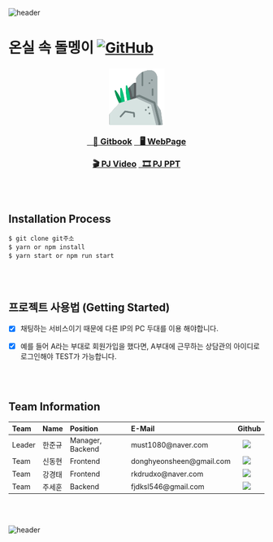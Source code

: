 ![header](https://capsule-render.vercel.app/api?type=wave&color=auto&height=150&section=header&text=&fontSize=90&fontAlignY=30&)

<h1> 온실 속 돌멩이 <a href="https://github.com/osamhack2020/Web_Chat-consulation_Stones-in-greenhouse/blob/master/license.md"><img alt="GitHub" src="https://img.shields.io/github/license/osamhack2020/Web_Chat-consulation_Stones-in-greenhouse"></a></h1> 


<h3>
 <p align="center"><img src="./image_for_read-me/stone.png"></p>
 <p align="center"><a href="https://stones-in-greenhouse.gitbook.io/army-web-service/">&nbsp;&nbsp;&nbsp;📘 Gitbook</a> <a href="www.youtube.com">&nbsp;&nbsp;&nbsp;🖥 WebPage</a></p>
 <p align="center"><a href="www.youtube.com">🎬 PJ Video</a> <a href="www.youtube.com"> &nbsp; 🎞 PJ PPT</a></p></h3>


<br></br>


## Installation Process
```bash
$ git clone git주소
$ yarn or npm install
$ yarn start or npm run start
```
<br></br>

## 프로젝트 사용법 (Getting Started)


- [x] 채팅하는 서비스이기 때문에 다른 IP의 PC 두대를 이용 해야합니다.
- [x] 예를 들어 A라는 부대로 회원가입을 했다면, A부대에 근무하는 상담관의 아이디로 로그인해야 TEST가 가능합니다.


<br></br>

## Team Information


<!--  아래는 Team INFORMATION 표-->
 
 <table>
<thead>
<tr>
<th style="text-align:left">Team</th>
<th style="text-align:left">Name</th>
<th style="text-align:left">Position</th>
<th style="text-align:left">E-Mail</th>
<th style="text-align:left">Github</th>
</tr>
</thead>
<tbody>
<tr>
<td style="text-align:left">Leader</td>
<td style="text-align:left">한준규</td>
<td style="text-align:left">Manager, Backend</td>
<td style="text-align:left">must1080@naver.com</td>
<td style="text-align:left"><a href="https://github.com/doongu">
<img src="http://img.shields.io/badge/doongu-655ced?style=flat&logo=github" style="height : auto; margin-left : 10px; margin-right : 10px;"/>
</a></td>
</tr>
<tr>
<td style="text-align:left">Team</td>
<td style="text-align:left">신동현</td>
<td style="text-align:left">Frontend</td>
<td style="text-align:left">donghyeonsheen@gmail.com</td>
<td style="text-align:left"><a href="https://github.com/donghyeounsheen">
<img src="http://img.shields.io/badge/donghyeounsheen-655ced?style=flat&logo=github&color=informational" style="height : auto; margin-left : 10px; margin-right : 10px;"/>
</a></td>
</tr>
<tr>
<td style="text-align:left">Team</td>
<td style="text-align:left">강경태</td>
<td style="text-align:left">Frontend</td>
<td style="text-align:left">rkdrudxo@naver.com</td>
<td style="text-align:left"><a href="https://github.com/Heuttun">
<img src="http://img.shields.io/badge/Heuttun-655ced?style=flat&logo=github&color=critical" style="height : auto; margin-left : 10px; margin-right : 10px;"/>
</a></td>
</tr>
<tr>
<td style="text-align:left">Team</td>
<td style="text-align:left">주세훈</td>
<td style="text-align:left">Backend</td>
<td style="text-align:left">fjdksl546@gmail.com</td>
<td style="text-align:left"><a href="https://github.com/fjdksl546">
<img src="http://img.shields.io/badge/fjdksl546-655ced?style=flat&logo=github&color=important" style="height : auto; margin-left : 10px; margin-right : 10px;"/>
</a></td>
</tr>
</tbody>
</table>


<br></br>



![header](https://capsule-render.vercel.app/api?type=wave&color=auto&height=150&section=footer&fontSize=90)




